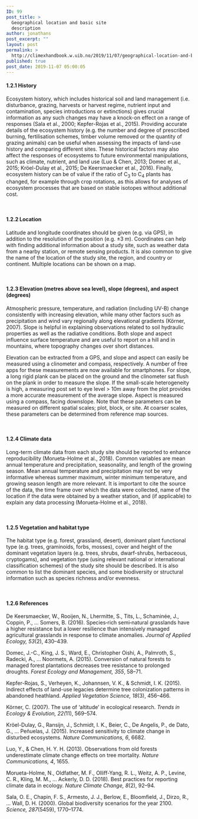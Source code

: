 ```yaml
---
ID: 99
post_title: >
  Geographical location and basic site
  description
author: jonathans
post_excerpt: ""
layout: post
permalink: >
  http://climexhandbook.w.uib.no/2019/11/07/geographical-location-and-basic-site-description/
published: true
post_date: 2019-11-07 05:00:05
---
```

<h4><a name="_Toc23712691"></a><strong>1.2.1 History</strong></h4>
Ecosystem history, which includes historical soil and land management (i.e. disturbance, grazing, harvests or harvest regime, nutrient input and contamination, species introductions or extinctions) gives crucial information as any such changes may have a knock-on effect on a range of responses (Sala et al., 2000; Kepfer-Rojas et al., 2015). Providing accurate details of the ecosystem history (e.g. the number and degree of prescribed burning, fertilisation schemes, timber volume removed or the quantity of grazing animals) can be useful when assessing the impacts of land-use history and comparing different sites. These historical factors may also affect the responses of ecosystems to future environmental manipulations, such as climate, nutrient, and land use (Luo &amp; Chen, 2013; Domec et al., 2015; Kröel-Dulay et al., 2015; De Keersmaecker et al., 2016). Finally, ecosystem history can be of value if the ratio of C<sub>3</sub> to C<sub>4</sub> plants has changed, for example through crop rotations, as this allows for analyses of ecosystem processes that are based on stable isotopes without additional cost.

<strong> </strong>
<h4><a name="_Toc23712692"></a><strong>1.2.2 Location</strong></h4>
Latitude and longitude coordinates should be given (e.g. via GPS), in addition to the resolution of the position (e.g. ±3 m). Coordinates can help with finding additional information about a study site, such as weather data from a nearby station, or remote sensing products. It is also common to give the name of the location of the study site, the region, and country or continent. Multiple locations can be shown on a map.

&nbsp;
<h4><a name="_Toc23712693"></a><strong>1.2.3 Elevation (metres above sea level), slope (degrees), and aspect (degrees)</strong></h4>
Atmospheric pressure, temperature, and radiation (including UV-B) change consistently with increasing elevation, while many other factors such as precipitation and wind vary regionally along elevational gradients (Körner, 2007). Slope is helpful in explaining observations related to soil hydraulic properties as well as the radiative conditions. Both slope and aspect influence surface temperature and are useful to report on a hill and in mountains, where topography changes over short distances.

Elevation can be extracted from a GPS, and slope and aspect can easily be measured using a clinometer and compass, respectively. A number of free apps for these measurements are now available for smartphones. For slope, a long rigid plank can be placed on the ground and the clinometer sat flush on the plank in order to measure the slope. If the small-scale heterogeneity is high, a measuring post set to eye level &gt; 10m away from the plot provides a more accurate measurement of the average slope. Aspect is measured using a compass, facing downslope. Note that these parameters can be measured on different spatial scales; plot, block, or site. At coarser scales, these parameters can be determined from reference map sources.

&nbsp;
<h4><a name="_Toc23712694"></a><strong>1.2.4 Climate data</strong></h4>
Long-term climate data from each study site should be reported to enhance reproducibility (Morueta-Holme et al., 2018). Common variables are mean annual temperature and precipitation, seasonality, and length of the growing season. Mean annual temperature and precipitation may not be very informative whereas summer maximum, winter minimum temperature, and growing season length are more relevant. It is important to cite the source of the data, the time frame over which the data were collected, name of the location if the data were obtained by a weather station, and (if applicable) to explain any data processing (Morueta-Holme et al., 2018).

&nbsp;
<h4><a name="_Toc23712695"></a><strong>1.2.5 Vegetation and habitat type</strong></h4>
The habitat type (e.g. forest, grassland, desert), dominant plant functional type (e.g. trees, graminoids, forbs, mosses), cover and height of the dominant vegetation layers (e.g. trees, shrubs, dwarf-shrubs, herbaceous, cryptogams), and vegetation type (using relevant national or international classification schemes) of the study site should be described. It is also common to list the dominant species, and some biodiversity or structural information such as species richness and/or evenness.

&nbsp;
<h4><a name="_Toc23712696"></a><strong>1.2.6 References</strong></h4>
De Keersmaecker, W., Rooijen, N., Lhermitte, S., Tits, L., Schaminée, J., Coppin, P., … Somers, B. (2016). Species‐rich semi‐natural grasslands have a higher resistance but a lower resilience than intensively managed agricultural grasslands in response to climate anomalies. <em>Journal of Applied Ecology, 53</em>(2), 430–439.

Domec, J.-C., King, J. S., Ward, E., Christopher Oishi, A., Palmroth, S., Radecki, A., … Noormets, A. (2015). Conversion of natural forests to managed forest plantations decreases tree resistance to prolonged droughts. <em>Forest Ecology and Management, 355</em>, 58–71.

Kepfer-Rojas, S., Verheyen, K., Johannsen, V. K., &amp; Schmidt, I. K. (2015). Indirect effects of land-use legacies determine tree colonization patterns in abandoned heathland. <em>Applied Vegetation Science, 18</em>(3), 456–466.

Körner, C. (2007). The use of ‘altitude’ in ecological research. <em>Trends in Ecology &amp; Evolution, 22(</em>11), 569–574.

Kröel-Dulay, G., Ransijn, J., Schmidt, I. K., Beier, C., De Angelis, P., de Dato, G., … Peñuelas, J. (2015). Increased sensitivity to climate change in disturbed ecosystems. <em>Nature Communications, 6</em>, 6682.

Luo, Y., &amp; Chen, H. Y. H. (2013). Observations from old forests underestimate climate change effects on tree mortality. <em>Nature Communications, 4</em>, 1655.

Morueta-Holme, N., Oldfather, M. F., Olliff-Yang, R. L., Weitz, A. P., Levine, C. R., Kling, M. M., … Ackerly, D. D. (2018). Best practices for reporting climate data in ecology. <em>Nature Climate Change, 8</em>(2), 92–94.

Sala, O. E., Chapin, F. S., Armesto, J. J., Berlow, E., Bloomfield, J., Dirzo, R., … Wall, D. H. (2000). Global biodiversity scenarios for the year 2100. <em>Science, 287</em>(5459), 1770–1774.
